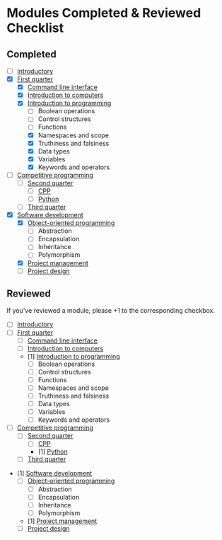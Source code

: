 # Modules Completed & Reviewed Checklist

## Completed

- [ ] [Introductory](./README.md)
- [x] [First quarter](./first-quarter/README.md)
  - [x] [Command line interface](./first-quarter/command-line-interface/README.md)
  - [x] [Introduction to computers](./first-quarter/introduction-to-computers/README.md)
  - [x] [Introduction to programming](./first-quarter/introduction-to-programming/README.md)
    - [ ] Boolean operations
    - [ ] Control structures
    - [ ] Functions
    - [x] Namespaces and scope
    - [x] Truthiness and falsiness
    - [x] Data types
    - [x] Variables
    - [x] Keywords and operators
- [ ] [Competitive programming](./competitive-programming/README.md)
  - [ ] [Second quarter](./competitive-programming/second-quarter/README.md)
    - [ ] [CPP](./competitive-programming/second-quarter/cpp/README.md)
    - [ ] [Python](./competitive-programming/second-quarter/python/README.md)
  - [ ] [Third quarter](./competitive-programming/third-quarter/README.md)
- [x] [Software development](./software-development/README.md)
  - [x] [Object-oriented programming](./first-quarter/object-oriented-programming/README.md)
    - [ ] Abstraction
    - [ ] Encapsulation
    - [ ] Inheritance
    - [ ] Polymorphism
  - [x] [Project management](./software-development/project-management/README.md)
  - [ ] [Project design](./software-development/project-design/README.md)

## Reviewed

If you've reviewed a module, please $+1$ to the corresponding checkbox.

- [ ] [Introductory](./README.md)
- [ ] [First quarter](./first-quarter/README.md)
  - [ ] [Command line interface](./first-quarter/command-line-interface/README.md)
  - [ ] [Introduction to computers](./first-quarter/introduction-to-computers/README.md)
  - [1] [Introduction to programming](./first-quarter/introduction-to-programming/README.md)
    - [ ] Boolean operations
    - [ ] Control structures
    - [ ] Functions
    - [ ] Namespaces and scope
    - [ ] Truthiness and falsiness
    - [ ] Data types
    - [ ] Variables
    - [ ] Keywords and operators
- [ ] [Competitive programming](./competitive-programming/README.md)
  - [ ] [Second quarter](./competitive-programming/second-quarter/README.md)
    - [ ] [CPP](./competitive-programming/second-quarter/cpp/README.md)
    - [1] [Python](./competitive-programming/second-quarter/python/README.md)
  - [ ] [Third quarter](./competitive-programming/third-quarter/README.md)
- [1] [Software development](./software-development/README.md)
  - [ ] [Object-oriented programming](./first-quarter/object-oriented-programming/README.md)
    - [ ] Abstraction
    - [ ] Encapsulation
    - [ ] Inheritance
    - [ ] Polymorphism
  - [1] [Project management](./software-development/project-management/README.md)
  - [ ] [Project design](./software-development/project-design/README.md)
